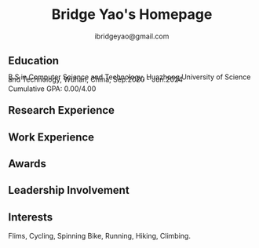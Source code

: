 <!-- Personal Details and Contact Details 个人信息（姓名、联系方式等） -->
<div>
  <h1 align="center">Bridge Yao's Homepage</h1>
  <p align="center">ibridgeyao@gmail.com</p>
</div>

<!-- Education and Qualifications 教育背景（如果成绩好可以标上GPA） -->
<div> 
<h2>Education</h2>
  <div style="line-height:5px;">
	<div>
	  <p> B.S in Computer Science and Technology, Huazhong University of Science and Technology, Wuhan, China, Sep.2020 - Jun.2024</p>
    	  <p> Cumulative GPA: 0.00/4.00</p>
	</div>
</div>
</div>

<!-- Research Experience 研究经历 -->
<div> 
<h2>Research Experience</h2>
</div>

<!-- Internship and Work Experiences 实习经历 -->
<div> 
<h2>Work Experience</h2>
</div>

<!-- Awards/Honors 所获荣誉奖项 -->
<div> 
<h2>Awards</h2>
</div>

<!-- Leadership 社团 -->
<div> 
<h2>Leadership Involvement</h2>
</div>

<!-- Interests 兴趣 -->
<div> 
<h2>Interests</h2>
  <p>Flims, Cycling, Spinning Bike, Running, Hiking, Climbing.</p><br>
</div>
